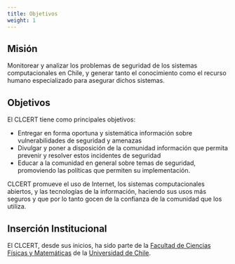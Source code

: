 ```yaml
---
title: Objetivos
weight: 1
---
```

## Misión

Monitorear y analizar los problemas de seguridad de los sistemas computacionales en Chile, y generar tanto el conocimiento como el recurso humano especializado para asegurar dichos sistemas. 

## Objetivos

El CLCERT tiene como principales objetivos:

* Entregar en forma oportuna y sistemática información sobre vulnerabilidades de seguridad y amenazas
* Divulgar y poner a disposición de la comunidad información que permita prevenir y resolver estos incidentes de seguridad
* Educar a la comunidad en general sobre temas de seguridad, promoviendo las políticas que permiten su implementación.

CLCERT promueve el uso de Internet, los sistemas computacionales abiertos, y las tecnologías de la información, haciendo sus usos más seguros y que por lo tanto gocen de la confianza de la comunidad que los utiliza. 

## Inserción Institucional

El CLCERT, desde sus inicios, ha sido parte de la [Facultad de Ciencias Físicas y Matemáticas](https://ingeniería.uchile.cl/) de la [Universidad de Chile](https://www.uchile.cl/).